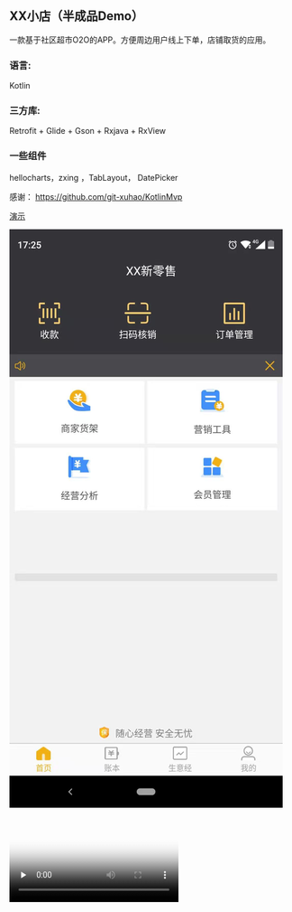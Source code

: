    
## XX小店（半成品Demo）

   一款基于社区超市O2O的APP。方便周边用户线上下单，店铺取货的应用。 
   
   ### 语言:
   Kotlin
   
   ### 三方库:
   Retrofit + Glide + Gson + Rxjava + RxView
   
   ### 一些组件
   hellocharts，zxing ，TabLayout， DatePicker
   
   
   感谢：
   https://github.com/git-xuhao/KotlinMvp
   
   [演示](demo_show.gif)
   
   ![alt](demo_show.jpeg)
   
   <video id="video" controls="" preload="none" poster="demo_show.jpeg">
   <source id="mp4" src="demo_show.mp4" type="video/mp4">
   </video>
   
   
  